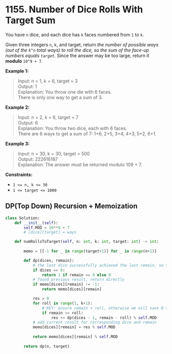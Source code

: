 # 1155. Number of Dice Rolls With Target Sum


You have `n` dice, and each dice has `k` faces numbered from `1` to `k`.

Given three integers `n`, `k`, and target, return *the number of possible ways (out of the `k^n` total ways) to roll the dice, so the sum of the face-up numbers equals `target`.* Since the answer may be too large, return it **modulo** `10^9 + 7`.

 

**Example 1:**

>Input: n = 1, k = 6, target = 3  
Output: 1  
Explanation: You throw one die with 6 faces.  
There is only one way to get a sum of 3.  

**Example 2:**

>Input: n = 2, k = 6, target = 7  
Output: 6  
Explanation: You throw two dice, each with 6 faces.  
There are 6 ways to get a sum of 7: 1+6, 2+5, 3+4, 4+3, 5+2, 6+1.  


**Example 3:**

>Input: n = 30, k = 30, target = 500  
Output: 222616187  
Explanation: The answer must be returned modulo 109 + 7.  
 

**Constraints:**

* `1 <= n, k <= 30`
* `1 <= target <= 1000`


## DP(Top Down) Recursion + Memoization
```python
class Solution:
    def __init__(self):
        self.MOD = 10**9 + 7
        # [dice][target] = ways

    def numRollsToTarget(self, n: int, k: int, target: int) -> int:
        
        memo = [[-1 for _ in range(target+1)] for _ in range(n+1)]

        def dp(dices, remain):
            # the last dice successfully achieved the last remain, so the remain is 0
            if dices == 0:
                return 1 if remain == 0 else 0
            # found previous result, return directly
            if memo[dices][remain] != -1:
                return memo[dices][remain]

            res = 0
            for roll in range(1, k+1):
                # KEY: ensure remain > roll, otherwise we will save 0 to negative index of memo
                if remain >= roll:
                    res += dp(dices - 1, remain - roll) % self.MOD
            # add current result for corresponding dice and remain
            memo[dices][remain] = res % self.MOD
            
            return memo[dices][remain] % self.MOD
         
        return dp(n, target)
```

